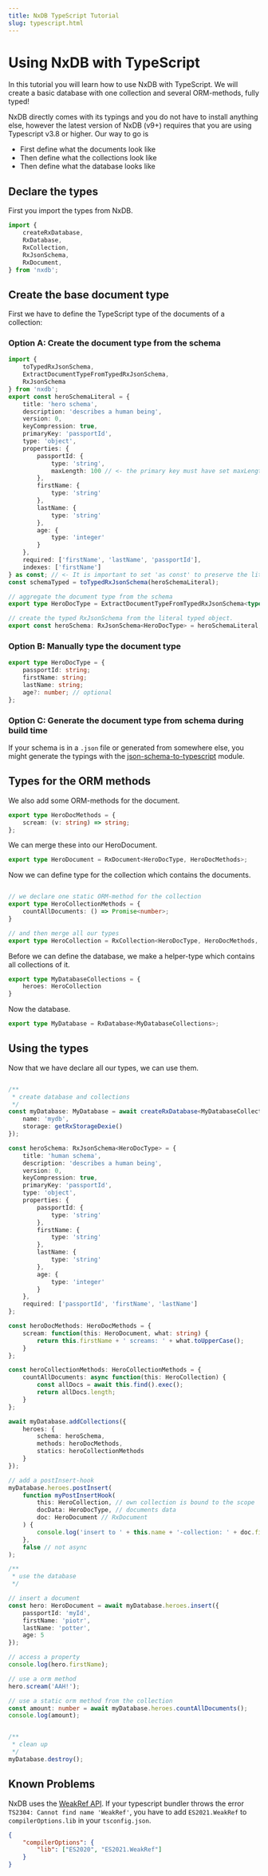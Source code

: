 ```yaml
---
title: NxDB TypeScript Tutorial
slug: typescript.html
---
```


# Using NxDB with TypeScript

<!-- IMPORTANT: When you edit this file, apply the same changes to test/tutorials/src/typescript.ts -->

In this tutorial you will learn how to use NxDB with TypeScript.
We will create a basic database with one collection and several ORM-methods, fully typed!

NxDB directly comes with its typings and you do not have to install anything else, however the latest version of NxDB (v9+) requires that you are using Typescript v3.8 or higher.
Our way to go is

- First define what the documents look like
- Then define what the collections look like
- Then define what the database looks like

## Declare the types

First you import the types from NxDB.

```typescript
import {
    createRxDatabase,
    RxDatabase,
    RxCollection,
    RxJsonSchema,
    RxDocument,
} from 'nxdb';
```


## Create the base document type

First we have to define the TypeScript type of the documents of a collection:

### Option A: Create the document type from the schema

```typescript
import {
    toTypedRxJsonSchema,
    ExtractDocumentTypeFromTypedRxJsonSchema,
    RxJsonSchema
} from 'nxdb';
export const heroSchemaLiteral = {
    title: 'hero schema',
    description: 'describes a human being',
    version: 0,
    keyCompression: true,
    primaryKey: 'passportId',
    type: 'object',
    properties: {
        passportId: {
            type: 'string',
            maxLength: 100 // <- the primary key must have set maxLength
        },
        firstName: {
            type: 'string'
        },
        lastName: {
            type: 'string'
        },
        age: {
            type: 'integer'
        }
    },
    required: ['firstName', 'lastName', 'passportId'],
    indexes: ['firstName']
} as const; // <- It is important to set 'as const' to preserve the literal type
const schemaTyped = toTypedRxJsonSchema(heroSchemaLiteral);

// aggregate the document type from the schema
export type HeroDocType = ExtractDocumentTypeFromTypedRxJsonSchema<typeof schemaTyped>;

// create the typed RxJsonSchema from the literal typed object.
export const heroSchema: RxJsonSchema<HeroDocType> = heroSchemaLiteral;
```

### Option B: Manually type the document type

```typescript
export type HeroDocType = {
    passportId: string;
    firstName: string;
    lastName: string;
    age?: number; // optional
};
```

### Option C: Generate the document type from schema during build time

If your schema is in a `.json` file or generated from somewhere else, you might generate the typings with the [json-schema-to-typescript](https://www.npmjs.com/package/json-schema-to-typescript) module.

## Types for the ORM methods


We also add some ORM-methods for the document.

```typescript
export type HeroDocMethods = {
    scream: (v: string) => string;
};
```

We can merge these into our HeroDocument.

```typescript
export type HeroDocument = RxDocument<HeroDocType, HeroDocMethods>;
```

Now we can define type for the collection which contains the documents.

```typescript

// we declare one static ORM-method for the collection
export type HeroCollectionMethods = {
    countAllDocuments: () => Promise<number>;
}

// and then merge all our types
export type HeroCollection = RxCollection<HeroDocType, HeroDocMethods, HeroCollectionMethods>;
```


Before we can define the database, we make a helper-type which contains all collections of it.

```typescript
export type MyDatabaseCollections = {
    heroes: HeroCollection
}
```

Now the database.

```typescript
export type MyDatabase = RxDatabase<MyDatabaseCollections>;
```

## Using the types

Now that we have declare all our types, we can use them.


```typescript

/**
 * create database and collections
 */
const myDatabase: MyDatabase = await createRxDatabase<MyDatabaseCollections>({
    name: 'mydb',
    storage: getRxStorageDexie()
});

const heroSchema: RxJsonSchema<HeroDocType> = {
    title: 'human schema',
    description: 'describes a human being',
    version: 0,
    keyCompression: true,
    primaryKey: 'passportId',
    type: 'object',
    properties: {
        passportId: {
            type: 'string'
        },
        firstName: {
            type: 'string'
        },
        lastName: {
            type: 'string'
        },
        age: {
            type: 'integer'
        }
    },
    required: ['passportId', 'firstName', 'lastName']
};

const heroDocMethods: HeroDocMethods = {
    scream: function(this: HeroDocument, what: string) {
        return this.firstName + ' screams: ' + what.toUpperCase();
    }
};

const heroCollectionMethods: HeroCollectionMethods = {
    countAllDocuments: async function(this: HeroCollection) {
        const allDocs = await this.find().exec();
        return allDocs.length;
    }
};

await myDatabase.addCollections({
    heroes: {
        schema: heroSchema,
        methods: heroDocMethods,
        statics: heroCollectionMethods
    }
});

// add a postInsert-hook
myDatabase.heroes.postInsert(
    function myPostInsertHook(
        this: HeroCollection, // own collection is bound to the scope
        docData: HeroDocType, // documents data
        doc: HeroDocument // RxDocument
    ) {
        console.log('insert to ' + this.name + '-collection: ' + doc.firstName);
    },
    false // not async
);

/**
 * use the database
 */

// insert a document
const hero: HeroDocument = await myDatabase.heroes.insert({
    passportId: 'myId',
    firstName: 'piotr',
    lastName: 'potter',
    age: 5
});

// access a property
console.log(hero.firstName);

// use a orm method
hero.scream('AAH!');

// use a static orm method from the collection
const amount: number = await myDatabase.heroes.countAllDocuments();
console.log(amount);


/**
 * clean up
 */
myDatabase.destroy();
```



## Known Problems

NxDB uses the [WeakRef API](https://developer.mozilla.org/en-US/docs/Web/JavaScript/Reference/Global_Objects/WeakRef). If your typescript bundler throws the error `TS2304: Cannot find name 'WeakRef'`, you have to add `ES2021.WeakRef` to `compilerOptions.lib` in your `tsconfig.json`.

```json
{
    "compilerOptions": {
        "lib": ["ES2020", "ES2021.WeakRef"]
    }
}
```
